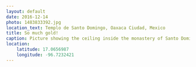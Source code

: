 ```yaml
---
layout: default
date: 2016-12-14
photo: 1483833392.jpg
location_text: Templo de Santo Domingo, Oaxaca Ciudad, Mexico
title: So much gold!
caption: Picture showing the ceiling inside the monastery of Santo Domingo de Guzmán. There is gold literally everywhere !!
location:
    latitude: 17.0656987
    longitude: -96.7232421
---
```

